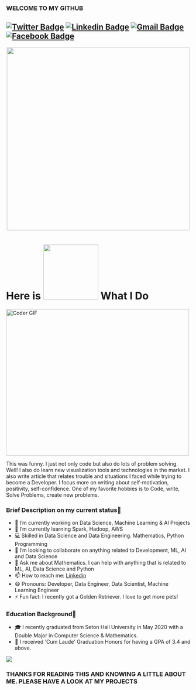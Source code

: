 ### WELCOME TO MY GITHUB

[![Twitter Badge](https://img.shields.io/badge/-Vamsi_Avinash_G-1ca0f1?style=flat-square&labelColor=1ca0f1&logo=twitter&logoColor=white&link=https://twitter.com/Vamsi_Avinash_G)](https://twitter.com/Vamsi_Avinash_G) [![Linkedin Badge](https://img.shields.io/badge/-VamsiAvinashGunji-blue?style=flat-square&logo=Linkedin&logoColor=white&link=https://www.linkedin.com/in/vamsi-avinash-gunji/)](https://www.linkedin.com/in/vamsi-avinash-gunji/)
[![Gmail Badge](https://img.shields.io/badge/-vamshiavinash3@gmail.com-c14438?style=flat-square&logo=Gmail&logoColor=white&link=mailto:vamshiavinash3@gmail.com)](mailto:vamshiavinash3@gmail.com)
[![Facebook Badge](https://img.shields.io/badge/-Vamsi_Avinash_G-1ca0f1?style=flat-square&labelColor=1ca0f1&logo=facebook&logoColor=white&link=https://www.facebook.com/vamsiavinash.gunji/)](https://www.facebook.com/vamsiavinash.gunji/)
---

<p  align="center"><img height="500" src = "https://github.com/gunjivam/gunjivam/blob/master/me.gif"></p>

# Here is <img src="https://media.giphy.com/media/4FQMuOKR6zQRO/giphy.gif" width="150"> What I Do

<img src="https://media.giphy.com/media/USV0ym3bVWQJJmNu3N/giphy.gif" alt="Coder GIF" width="500" height="400">

This was funny. I just not only code but also do lots of problem solving. 
Well! I also do learn new visualization tools and technologies in the market. I also write article that relates trouble and situations I faced while trying to become a Developer. I focus more on writing about self-motivation, positivity, self-confidence. One of my favorite hobbies is to Code, write, Solve Problems, create new problems.

### Brief Description on my current status👋
- 🔭 I’m currently working on Data Science, Machine Learning & AI Projects
- 🌱 I’m currently learning Spark, Hadoop, AWS
- 💻 Skilled in Data Science and Data Engineering. Mathematics, Python Programming
- 👯 I’m looking to collaborate on anything related to Development, ML, AI and Data Science
- 💬 Ask me about Mathematics. I can help with anything that is related to ML, AI, Data Science and Python
- 📫 How to reach me: [Linkedin](https://www.linkedin.com/in/vamsi-avinash-gunji/)
- 😄 Pronouns: Developer, Data Engineer, Data Scientist, Machine Learning Engineer
- ⚡ Fun fact: I recently got a Golden Retriever. I love to get more pets!

### Education Background🏫
- 🎓 I recently graduated from Seton Hall University in May 2020 with a Double Major in Computer Science & Mathematics.
- 👏 I received 'Cum Laude' Graduation Honors for having a GPA of 3.4 and above. 

![](https://github-readme-stats.vercel.app/api?username=gunjivam&show_icons=true)

### THANKS FOR READING THIS AND KNOWING A LITTLE ABOUT ME. PLEASE HAVE A LOOK AT MY PROJECTS
